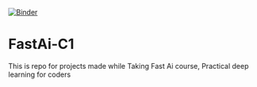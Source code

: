 
[![Binder](https://mybinder.org/badge_logo.svg)](https://mybinder.org/v2/gh/BodaSadalla98/FastAi-C1/HEAD?urlpath=%2Fvoila%2Frender%2FRace-classifier-voila.ipynb)
# FastAi-C1
This is repo for projects made while  Taking Fast Ai  course, Practical deep learning for coders 
